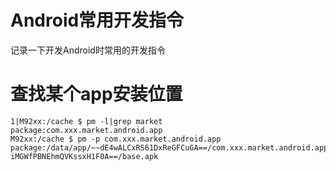 # Android常用开发指令

记录一下开发Android时常用的开发指令


# 查找某个app安装位置

```
1|M92xx:/cache $ pm -l|grep market
package:com.xxx.market.android.app
M92xx:/cache $ pm -p com.xxx.market.android.app
package:/data/app/~~dE4wALCxRS61DxReGFCuGA==/com.xxx.market.android.app-iMGWfPBNEhmQVKssxH1F0A==/base.apk
```
